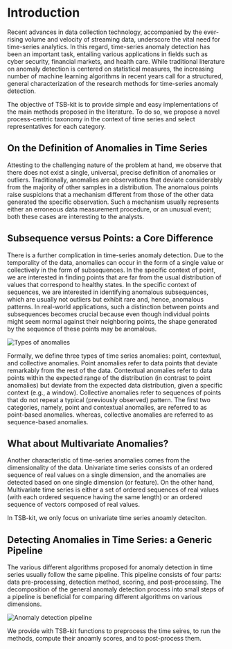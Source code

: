 # Introduction

Recent advances in data collection technology, accompanied by the ever-rising volume and velocity of streaming data, underscore the vital need for time-series analytics. In this regard, time-series anomaly detection has been an important task, entailing various applications in fields such as cyber security, financial markets, and health care. While traditional literature on anomaly detection is centered on statistical measures, the increasing number of machine learning algorithms in recent years call for a structured, general characterization of the research methods for time-series anomaly detection. 

The objective of TSB-kit is to provide simple and easy implementations of the main methods proposed in the literature. To do so, we propose a novel process-centric taxonomy in the context of time series and select representatives for each category.

## On the Definition of Anomalies in Time Series

Attesting to the challenging nature of the problem at hand, we observe that there does not exist a single, universal, precise definition of anomalies or outliers. Traditionally, anomalies are observations that deviate considerably from the majority of other samples in a distribution. The anomalous points raise suspicions that a mechanism different from those of the other data generated the specific observation. Such a mechanism usually represents either an erroneous data measurement procedure, or an unusual event; both these cases are interesting to the analysts.

## Subsequence versus Points: a Core Difference

There is a further complication in time-series anomaly detection. Due to the temporality of the data, anomalies can occur in the form of a single value or collectively in the form of subsequences. In the specific context of point, we are interested in finding points that are far from the usual distribution of values that correspond to healthy states. In the specific context of sequences, we are interested in identifying anomalous subsequences, which are usually not outliers but exhibit rare and, hence, anomalous patterns. In real-world applications, such a distinction between points and subsequences becomes crucial because even though individual points might seem normal against their neighboring points, the shape generated by the sequence of these points may be anomalous.

![Types of anomalies](../../images/anom_type.png "Types of anomalies")

Formally, we define three types of time series anomalies: point, contextual, and collective anomalies. Point anomalies refer to data points that deviate remarkably from the rest of the data. Contextual anomalies refer to data points within the expected range of the distribution (in contrast to point anomalies) but deviate from the expected data distribution, given a specific context (e.g., a window). Collective anomalies refer to sequences of points that do not repeat a typical (previously observed) pattern. The first two categories, namely, point and contextual anomalies, are referred to as point-based anomalies. whereas, collective anomalies are referred to as sequence-based anomalies.

## What about Multivariate Anomalies?

Another characteristic of time-series anomalies comes from the dimensionality of the data. Univariate time series consists of an ordered sequence of real values on a single dimension, and the anomalies are detected based on one single dimension (or feature). 
On the other hand, Multivariate time series is either a set of ordered sequences of real values (with each ordered sequence having the same length) or an ordered sequence of vectors composed of real values. 

In TSB-kit, we only focus on univariate time series anoamly deteciton.

## Detecting Anomalies in Time Series: a Generic Pipeline

The various different algorithms proposed for anomaly detection in time series usually follow the same pipeline. This pipeline consists of four parts: data pre-processing, detection method, scoring, and post-processing. The decomposition of the general anomaly detection process into small steps of a pipeline is beneficial for comparing different algorithms on various dimensions.

![Anomaly detection pipeline](../../images/pipeline.png "Anomaly detection pipeline")

We provide with TSB-kit functions to preprocess the time seires, to run the methods, compute their anoamly scores, and to post-process them.